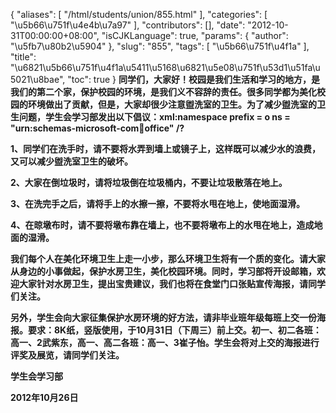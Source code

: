 {
    "aliases": [
        "/html/students/union/855.html"
    ],
    "categories": [
        "\u5b66\u751f\u4e4b\u7a97"
    ],
    "contributors": [],
    "date": "2012-10-31T00:00:00+08:00",
    "isCJKLanguage": true,
    "params": {
        "author": "\u5fb7\u80b2\u5904"
    },
    "slug": "855",
    "tags": [
        "\u5b66\u751f\u4f1a"
    ],
    "title": "\u6821\u5b66\u751f\u4f1a\u5411\u5168\u6821\u5e08\u751f\u53d1\u51fa\u5021\u8bae",
    "toc": true
}
**同学们，大家好！校园是我们生活和学习的地方，是我们的第二个家，保护校园的环境，是我们义不容辞的责任。很多同学都为美化校园的环境做出了贡献，但是，大家却很少注意盥洗室的卫生。为了减少盥洗室的卫生问题，学生会学习部发出以下倡议：xml:namespace prefix = o ns = "urn:schemas-microsoft-com:office:office" /?**

**1、同学们在洗手时，请不要将水弄到墙上或镜子上，这样既可以减少水的浪费，又可以减少盥洗室卫生的破坏。**

**2、大家在倒垃圾时，请将垃圾倒在垃圾桶内，不要让垃圾散落在地上。**

**3、在洗完手之后，请将手上的水擦一擦，不要将水甩在地上，使地面湿滑。**

**4、在晾墩布时，请不要将墩布靠在墙上，也不要将墩布上的水甩在地上，造成地面的湿滑。**

**我们每个人在美化环境卫生上走一小步，那么环境卫生将有一个质的变化。请大家从身边的小事做起，保护水房卫生，美化校园环境。同时，学习部将开设邮箱，欢迎大家针对水房卫生，提出宝贵建议，我们也将在食堂门口张贴宣传海报，请同学们关注。**

**另外，学生会向大家征集保护水房环境的好方法，请非毕业班年级每班上交一份海报。要求：8K纸，竖版使用，于10月31日（下周三）前上交。初一、初二各班：高一、2武紫东，高一、高二各班：高一、3崔子怡。学生会将对上交的海报进行评奖及展览，请同学们关注。**

**学生会学习部**

**2012年10月26日**

